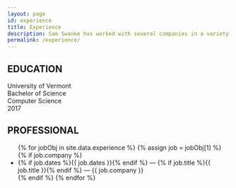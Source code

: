 ```yaml
---
layout: page
id: experience
title: Experience
description: Sam Swanke has worked with several companies in a variety of roles, as well as team sizes and industries.
permalink: /experience/
---
```


<section class='education'>
  <h2>EDUCATION</h2>
  <p>University of Vermont<br>Bachelor of Science<br>Computer Science<br>2017</p>
</section>

<section class='professional'>
  <h2>PROFESSIONAL</h2>
  <ul class='exp'>
  {% for jobObj in site.data.experience %}
  {% assign job = jobObj[1] %}
  {% if job.company %}
    <li>
       {% if job.dates %}{{ job.dates }}{% endif %} — {% if job.title %}{{ job.title }}{% endif %} — {{ job.company }}
    </li>
  {% endif %}
  {% endfor %}
  </ul>
</section>
